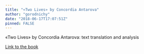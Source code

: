 ```yaml
---
title: "«Two Lives» by Concordia Antarova"
author: "gorodnichy"
date: "2018-06-17T17:07:51Z"
pinned: FALSE
---
```


«Two Lives» by Concordia Antarova: text translation and analysis

[Link to the book](https://bookdown.org/gorodnichy/twolives-book/)
